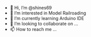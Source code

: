 - 👋 Hi, I’m @shines69
- 👀 I’m interested in Model Railroading
- 🌱 I’m currently learning Arduino IDE
- 💞️ I’m looking to collaborate on ...
- 📫 How to reach me ...

<!---
shines69/shines69 is a ✨ special ✨ repository because its `README.md` (this file) appears on your GitHub profile.
You can click the Preview link to take a look at your changes.
--->
